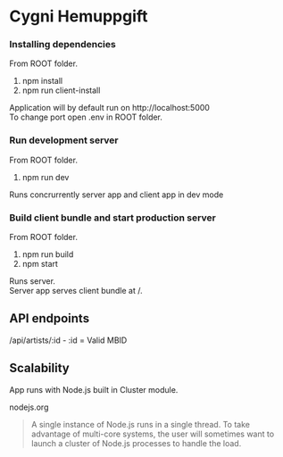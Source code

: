 # Cygni Hemuppgift

### Installing dependencies

From ROOT folder.

1. npm install
1. npm run client-install

Application will by default run on http://localhost:5000  
To change port open .env in ROOT folder.

### Run development server

From ROOT folder.

1. npm run dev

Runs concrurrently server app and client app in dev mode

### Build client bundle and start production server

From ROOT folder.

1. npm run build
1. npm start

Runs server.  
Server app serves client bundle at /.

## API endpoints

/api/artists/:id - :id = Valid MBID

## Scalability

App runs with Node.js built in Cluster module. 

nodejs.org

> A single instance of Node.js runs in a single thread. To take advantage of multi-core systems, the user will sometimes want to launch a cluster of Node.js processes to handle the load.
